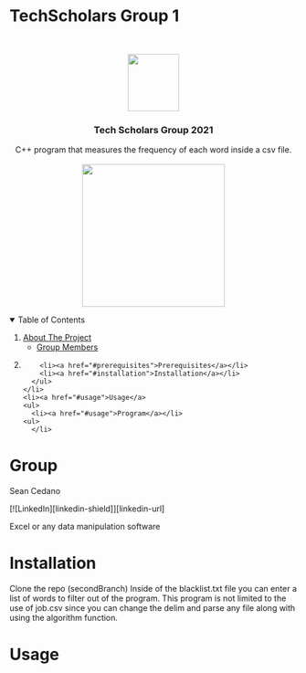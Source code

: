 # TechScholars Group 1


<br />
<p align="center">
  <a href="https://github.com/github_username/repo_name">
    <img src="https://imgur.com/U0A4kOG.png" width="90" height="100" >
  </a>

  <h3 align="center">Tech Scholars Group 2021</h3>

  <p align="center">
    C++ program that measures the frequency of each word inside a csv file. <br><br>
  <img src="https://imgur.com/cdtVPES.png" height="250" >
  
  <!-- TABLE OF CONTENTS -->
<details open="open">
  <summary>Table of Contents</summary>
  <ol>
    <li>
      <a href="#about-the-project">About The Project</a>
      <ul>
        <li><a href="#group">Group Members</a></li>
      </ul>
    </li>
    <li>

        <li><a href="#prerequisites">Prerequisites</a></li>
        <li><a href="#installation">Installation</a></li>
      </ul>
    </li>
    <li><a href="#usage">Usage</a>
    <ul>
      <li><a href="#usage">Program</a></li>
    <ul>
      </li>
  </ol>
</details>
</p>

# Group
Sean Cedano

[![LinkedIn][linkedin-shield]][linkedin-url]


Excel or any data manipulation software
# Installation
Clone the repo (secondBranch)
Inside of the blacklist.txt file you can enter a list of words to filter out of the program.
This program is not limited to the use of job.csv since you can change the delim and parse any file along with using the algorithm function.

# Usage


